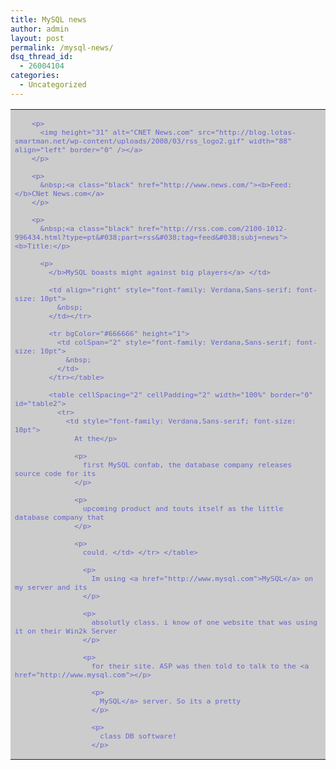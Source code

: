 ```yaml
---
title: MySQL news
author: admin
layout: post
permalink: /mysql-news/
dsq_thread_id:
  - 26004104
categories:
  - Uncategorized
---
```

<table cellSpacing="0" cellPadding="0" width="100%" bgColor="#cccccc" border="0" id="table1">
  <tr>
    <td style="font-family: Verdana,Sans-serif; font-size: 10pt">
      <p>
        <a style="color: #66c; text-decoration: none" href="http://www.news.com/"></p> 
        
        <p>
          <img height="31" alt="CNET News.com" src="http://blog.lotas-smartman.net/wp-content/uploads/2008/03/rss_logo2.gif" width="88" align="left" border="0" /></a>
        </p>
        
        <p>
          &nbsp;<a class="black" href="http://www.news.com/"><b>Feed: </b>CNet News.com</a>
        </p>
        
        <p>
          &nbsp;<a class="black" href="http://rss.com.com/2100-1012-996434.html?type=pt&#038;part=rss&#038;tag=feed&#038;subj=news"><b>Title:</p> 
          
          <p>
            </b>MySQL boasts might against big players</a> </td> 
            
            <td align="right" style="font-family: Verdana,Sans-serif; font-size: 10pt">
              &nbsp;
            </td></tr> 
            
            <tr bgColor="#666666" height="1">
              <td colSpan="2" style="font-family: Verdana,Sans-serif; font-size: 10pt">
                &nbsp;
              </td>
            </tr></table> 
            
            <table cellSpacing="2" cellPadding="2" width="100%" border="0" id="table2">
              <tr>
                <td style="font-family: Verdana,Sans-serif; font-size: 10pt">
                  At the</p> 
                  
                  <p>
                    first MySQL confab, the database company releases source code for its
                  </p>
                  
                  <p>
                    upcoming product and touts itself as the little database company that
                  </p>
                  
                  <p>
                    could. </td> </tr> </table> 
                    
                    <p>
                      Im using <a href="http://www.mysql.com">MySQL</a> on my server and its
                    </p>
                    
                    <p>
                      absolutly class. i know of one website that was using it on their Win2k Server
                    </p>
                    
                    <p>
                      for their site. ASP was then told to talk to the <a href="http://www.mysql.com"></p> 
                      
                      <p>
                        MySQL</a> server. So its a pretty
                      </p>
                      
                      <p>
                        class DB software!
                      </p>